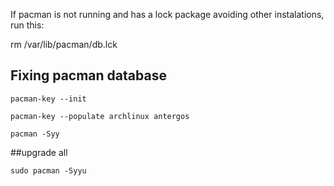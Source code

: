 

If pacman is not running and has a lock package avoiding
other instalations, run this:

rm /var/lib/pacman/db.lck

## Fixing pacman database 

    pacman-key --init

    pacman-key --populate archlinux antergos

    pacman -Syy

##upgrade all

    sudo pacman -Syyu
